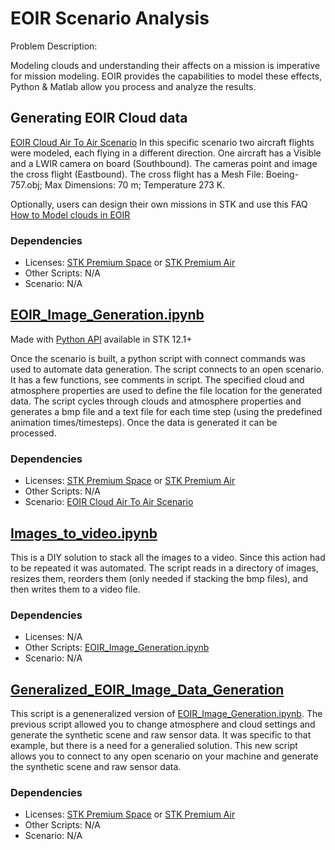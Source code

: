 # EOIR Scenario Analysis

Problem Description:

Modeling clouds and understanding their affects on a mission is imperative for mission modeling. EOIR provides the capabilities to model these effects, Python & Matlab allow you process and analyze the results.

## Generating EOIR Cloud data

[EOIR Cloud Air To Air Scenario](https://sdf.agi.com/share/page/site/agi-support/document-details?nodeRef=workspace://SpacesStore/6102d7ad-b7e7-4b1a-a406-5f4927a8651c)
In this specific scenario two aircraft flights were modeled, each flying in a different direction. One aircraft has a Visible and a LWIR camera on board (Southbound). The cameras point and image the cross flight (Eastbound). The cross flight has a Mesh File: Boeing-757.obj; Max Dimensions: 70 m; Temperature 273 K.

Optionally, users can design their own missions in STK and use this FAQ [How to Model clouds in EOIR](https://analyticalgraphics.force.com/faqs/articles/Keyword/How-to-model-clouds-in-EOIR)

### Dependencies

* Licenses: [STK Premium Space](https://www.ansys.com/content/dam/amp/2022/june/webpage-requests/stk-product-page/brochures/stk-premium-space-brochure.pdf) or [STK Premium Air](https://www.ansys.com/content/dam/amp/2022/june/webpage-requests/stk-product-page/brochures/stk-premium-air-brochure.pdf)
* Other Scripts: N/A
* Scenario: N/A

## [EOIR_Image_Generation.ipynb](EOIR_Image_Generation.ipynb)

Made with [Python API](https://help.agi.com/stkdevkit/index.htm#python/pythonGettingStarted.htm) available in STK 12.1+

Once the scenario is built, a python script with connect commands was used to automate data generation. The script connects to an open scenario. It has a few functions, see comments in script. The specified cloud and atmosphere properties are used to define the file location for the generated data. The script cycles through clouds and atmosphere properties and generates a bmp file and a text file for each time step (using the predefined animation times/timesteps). Once the data is generated it can be processed.

### Dependencies

* Licenses: [STK Premium Space](https://www.ansys.com/content/dam/amp/2022/june/webpage-requests/stk-product-page/brochures/stk-premium-space-brochure.pdf) or [STK Premium Air](https://www.ansys.com/content/dam/amp/2022/june/webpage-requests/stk-product-page/brochures/stk-premium-air-brochure.pdf)
* Other Scripts: N/A
* Scenario: [EOIR Cloud Air To Air Scenario](https://sdf.agi.com/share/page/site/agi-support/document-details?nodeRef=workspace://SpacesStore/6102d7ad-b7e7-4b1a-a406-5f4927a8651c)

## [Images_to_video.ipynb](Images_to_video.ipynb)

This is a DIY solution to stack all the images to a video. Since this action had to be repeated it was automated. The script reads in a directory of images, resizes them, reorders them (only needed if stacking the bmp files), and then writes them to a video file.

### Dependencies

* Licenses: N/A
* Other Scripts: [EOIR_Image_Generation.ipynb](EOIR_Image_Generation.ipynb)
* Scenario: N/A

## [Generalized_EOIR_Image_Data_Generation](Generalized_EOIR_Image_Data_Generation)

This script is a geneneralized version of [EOIR_Image_Generation.ipynb](EOIR_Image_Generation.ipynb). The previous script allowed you to change atmosphere and cloud settings and generate the synthetic scene and raw sensor data. It was specific to that example, but there is a need for a generalied solution. This new script allows you to connect to any open scenario on your machine and generate the synthetic scene and raw sensor data.

### Dependencies

* Licenses: [STK Premium Space](https://www.ansys.com/content/dam/amp/2022/june/webpage-requests/stk-product-page/brochures/stk-premium-space-brochure.pdf) or [STK Premium Air](https://www.ansys.com/content/dam/amp/2022/june/webpage-requests/stk-product-page/brochures/stk-premium-air-brochure.pdf)
* Other Scripts: N/A
* Scenario: N/A

